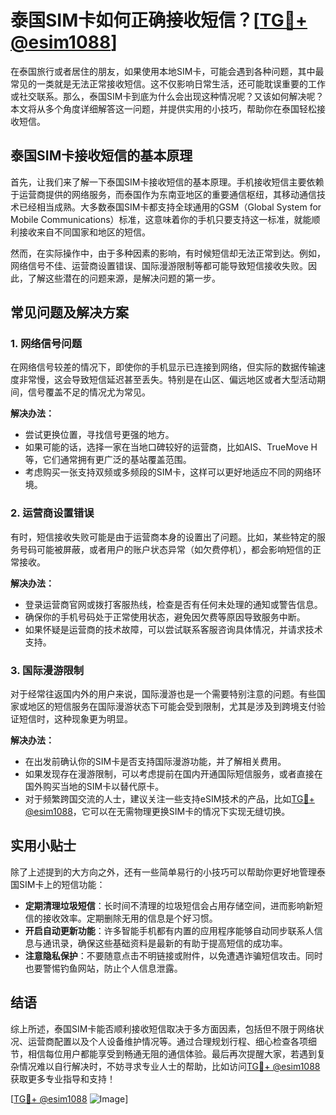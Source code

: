 # 泰国SIM卡如何正确接收短信？[[TG💪+ @esim1088](https://t.me/s/esim1088)]

在泰国旅行或者居住的朋友，如果使用本地SIM卡，可能会遇到各种问题，其中最常见的一类就是无法正常接收短信。这不仅影响日常生活，还可能耽误重要的工作或社交联系。那么，泰国SIM卡到底为什么会出现这种情况呢？又该如何解决呢？本文将从多个角度详细解答这一问题，并提供实用的小技巧，帮助你在泰国轻松接收短信。

## 泰国SIM卡接收短信的基本原理

首先，让我们来了解一下泰国SIM卡接收短信的基本原理。手机接收短信主要依赖于运营商提供的网络服务，而泰国作为东南亚地区的重要通信枢纽，其移动通信技术已经相当成熟。大多数泰国SIM卡都支持全球通用的GSM（Global System for Mobile Communications）标准，这意味着你的手机只要支持这一标准，就能顺利接收来自不同国家和地区的短信。

然而，在实际操作中，由于多种因素的影响，有时候短信却无法正常到达。例如，网络信号不佳、运营商设置错误、国际漫游限制等都可能导致短信接收失败。因此，了解这些潜在的问题来源，是解决问题的第一步。

## 常见问题及解决方案

### 1. 网络信号问题

在网络信号较差的情况下，即使你的手机显示已连接到网络，但实际的数据传输速度非常慢，这会导致短信延迟甚至丢失。特别是在山区、偏远地区或者大型活动期间，信号覆盖不足的情况尤为常见。

**解决办法：**
- 尝试更换位置，寻找信号更强的地方。
- 如果可能的话，选择一家在当地口碑较好的运营商，比如AIS、TrueMove H等，它们通常拥有更广泛的基站覆盖范围。
- 考虑购买一张支持双频或多频段的SIM卡，这样可以更好地适应不同的网络环境。

### 2. 运营商设置错误

有时，短信接收失败可能是由于运营商本身的设置出了问题。比如，某些特定的服务号码可能被屏蔽，或者用户的账户状态异常（如欠费停机），都会影响短信的正常接收。

**解决办法：**
- 登录运营商官网或拨打客服热线，检查是否有任何未处理的通知或警告信息。
- 确保你的手机号码处于正常使用状态，避免因欠费等原因导致服务中断。
- 如果怀疑是运营商的技术故障，可以尝试联系客服咨询具体情况，并请求技术支持。

### 3. 国际漫游限制

对于经常往返国内外的用户来说，国际漫游也是一个需要特别注意的问题。有些国家或地区的短信服务在国际漫游状态下可能会受到限制，尤其是涉及到跨境支付验证短信时，这种现象更为明显。

**解决办法：**
- 在出发前确认你的SIM卡是否支持国际漫游功能，并了解相关费用。
- 如果发现存在漫游限制，可以考虑提前在国内开通国际短信服务，或者直接在国外购买当地的SIM卡以替代原卡。
- 对于频繁跨国交流的人士，建议关注一些支持eSIM技术的产品，比如[TG💪+ @esim1088](https://t.me/s/esim1088)，它可以在无需物理更换SIM卡的情况下实现无缝切换。

## 实用小贴士

除了上述提到的大方向之外，还有一些简单易行的小技巧可以帮助你更好地管理泰国SIM卡上的短信功能：

- **定期清理垃圾短信**：长时间不清理的垃圾短信会占用存储空间，进而影响新短信的接收效率。定期删除无用的信息是个好习惯。
- **开启自动更新功能**：许多智能手机都有内置的应用程序能够自动同步联系人信息与通讯录，确保这些基础资料是最新的有助于提高短信的成功率。
- **注意隐私保护**：不要随意点击不明链接或附件，以免遭遇诈骗短信攻击。同时也要警惕钓鱼网站，防止个人信息泄露。

## 结语

综上所述，泰国SIM卡能否顺利接收短信取决于多方面因素，包括但不限于网络状况、运营商配置以及个人设备维护情况等。通过合理规划行程、细心检查各项细节，相信每位用户都能享受到畅通无阻的通信体验。最后再次提醒大家，若遇到复杂情况难以自行解决时，不妨寻求专业人士的帮助，比如访问[TG💪+ @esim1088](https://t.me/s/esim1088)获取更多专业指导和支持！

[[TG💪+ @esim1088](https://t.me/s/esim1088) ![Image](https://i.postimg.cc/4NQfJmqS/Snipaste-2025-05-13-00-14-12.png)]